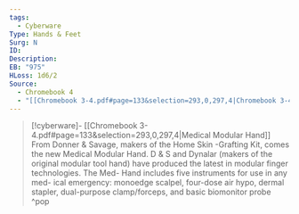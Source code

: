 ```yaml
---
tags:
  - Cyberware
Type: Hands & Feet
Surg: N
ID: 
Description: 
EB: "975"
HLoss: 1d6/2
Source:
  - Chromebook 4
  - "[[Chromebook 3-4.pdf#page=133&selection=293,0,297,4|Chromebook 3-4, page 133]]"
---
```

> [!cyberware]- [[Chromebook 3-4.pdf#page=133&selection=293,0,297,4|Medical Modular Hand]]
> From Donner & Savage, makers of the Home Skin -Grafting Kit, comes the new Medical Modular Hand. D & S and Dynalar (makers of the original modular tool hand) have produced the latest in modular finger technologies. The Med- Hand includes five instruments for use in any med- ical emergency: monoedge scalpel, four-dose air hypo, dermal stapler, dual-purpose clamp/forceps, and basic biomonitor probe
>^pop
